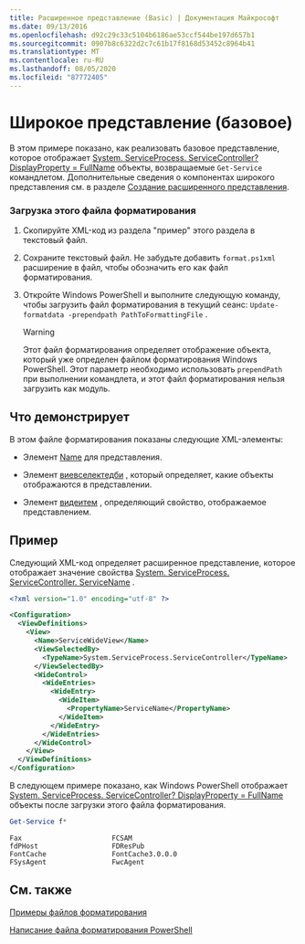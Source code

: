 ```yaml
---
title: Расширенное представление (Basic) | Документация Майкрософт
ms.date: 09/13/2016
ms.openlocfilehash: d92c29c33c5104b6186ae53ccf544be197d657b1
ms.sourcegitcommit: 0907b8c6322d2c7c61b17f8168d53452c8964b41
ms.translationtype: MT
ms.contentlocale: ru-RU
ms.lasthandoff: 08/05/2020
ms.locfileid: "87772405"
---
```

# <a name="wide-view-basic"></a>Широкое представление (базовое)

В этом примере показано, как реализовать базовое представление, которое отображает [System. ServiceProcess. ServiceController? DisplayProperty = FullName](/dotnet/api/System.ServiceProcess.ServiceController) объекты, возвращаемые `Get-Service` командлетом. Дополнительные сведения о компонентах широкого представления см. в разделе [Создание расширенного представления](./creating-a-wide-view.md).

### <a name="to-load-this-formatting-file"></a>Загрузка этого файла форматирования

1. Скопируйте XML-код из раздела "пример" этого раздела в текстовый файл.

2. Сохраните текстовый файл. Не забудьте добавить `format.ps1xml` расширение в файл, чтобы обозначить его как файл форматирования.

3. Откройте Windows PowerShell и выполните следующую команду, чтобы загрузить файл форматирования в текущий сеанс: `Update-formatdata -prependpath PathToFormattingFile` .

   > [!WARNING]
   > Этот файл форматирования определяет отображение объекта, который уже определен файлом форматирования Windows PowerShell. Этот параметр необходимо использовать `prependPath` при выполнении командлета, и этот файл форматирования нельзя загрузить как модуль.

## <a name="demonstrates"></a>Что демонстрирует

В этом файле форматирования показаны следующие XML-элементы:

- Элемент [Name](./name-element-for-view-format.md) для представления.

- Элемент [виевселектедби](./viewselectedby-element-format.md) , который определяет, какие объекты отображаются в представлении.

- Элемент [видеитем](./wideitem-element-for-widecontrol-format.md) , определяющий свойство, отображаемое представлением.

## <a name="example"></a>Пример

Следующий XML-код определяет расширенное представление, которое отображает значение свойства [System. ServiceProcess. ServiceController. ServiceName](/dotnet/api/System.ServiceProcess.ServiceController.ServiceName) .

```xml
<?xml version="1.0" encoding="utf-8" ?>

<Configuration>
  <ViewDefinitions>
    <View>
      <Name>ServiceWideView</Name>
      <ViewSelectedBy>
        <TypeName>System.ServiceProcess.ServiceController</TypeName>
      </ViewSelectedBy>
      <WideControl>
        <WideEntries>
          <WideEntry>
            <WideItem>
              <PropertyName>ServiceName</PropertyName>
            </WideItem>
          </WideEntry>
        </WideEntries>
      </WideControl>
    </View>
  </ViewDefinitions>
</Configuration>
```

В следующем примере показано, как Windows PowerShell отображает [System. ServiceProcess. ServiceController? DisplayProperty = FullName](/dotnet/api/System.ServiceProcess.ServiceController) объекты после загрузки этого файла форматирования.

```powershell
Get-Service f*
```

```output
Fax                      FCSAM
fdPHost                  FDResPub
FontCache                FontCache3.0.0.0
FSysAgent                FwcAgent
```

## <a name="see-also"></a>См. также

[Примеры файлов форматирования](./examples-of-formatting-files.md)

[Написание файла форматирования PowerShell](./writing-a-powershell-formatting-file.md)
